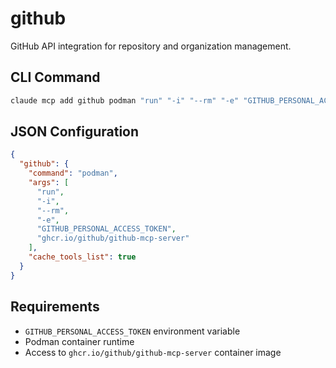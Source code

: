 # github

GitHub API integration for repository and organization management.

## CLI Command
```bash
claude mcp add github podman "run" "-i" "--rm" "-e" "GITHUB_PERSONAL_ACCESS_TOKEN" "ghcr.io/github/github-mcp-server"
```

## JSON Configuration
```json
{
  "github": {
    "command": "podman",
    "args": [
      "run",
      "-i",
      "--rm",
      "-e",
      "GITHUB_PERSONAL_ACCESS_TOKEN",
      "ghcr.io/github/github-mcp-server"
    ],
    "cache_tools_list": true
  }
}
```

## Requirements
- `GITHUB_PERSONAL_ACCESS_TOKEN` environment variable
- Podman container runtime
- Access to `ghcr.io/github/github-mcp-server` container image